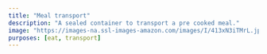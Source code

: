 ```yaml
---
title: "Meal transport"
description: "A sealed container to transport a pre cooked meal."
image: "https://images-na.ssl-images-amazon.com/images/I/413xN3iTMrL.jpg"
purposes: [eat, transport]
---
```

